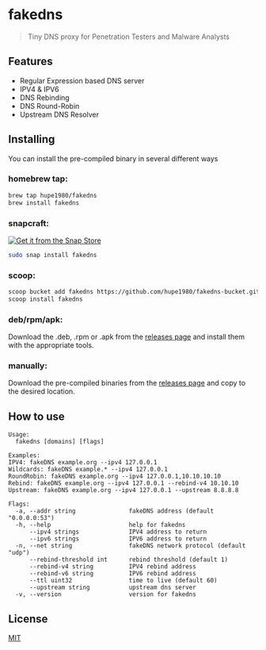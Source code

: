 # fakedns
> Tiny DNS proxy for Penetration Testers and Malware Analysts

## Features
- Regular Expression based DNS server
- IPV4 & IPV6
- DNS Rebinding
- DNS Round-Robin
- Upstream DNS Resolver

## Installing
You can install the pre-compiled binary in several different ways

### homebrew tap:
```bash
brew tap hupe1980/fakedns
brew install fakedns
```

### snapcraft:
[![Get it from the Snap Store](https://snapcraft.io/static/images/badges/en/snap-store-black.svg)](https://snapcraft.io/fakedns)
```bash
sudo snap install fakedns
```

### scoop:
```bash
scoop bucket add fakedns https://github.com/hupe1980/fakedns-bucket.git
scoop install fakedns
```

### deb/rpm/apk:

Download the .deb, .rpm or .apk from the [releases page](https://github.com/hupe1980/fakedns/releases) and install them with the appropriate tools.

### manually:
Download the pre-compiled binaries from the [releases page](https://github.com/hupe1980/fakedns/releases) and copy to the desired location.

## How to use
```console
Usage:
  fakedns [domains] [flags]

Examples:
IPV4: fakeDNS example.org --ipv4 127.0.0.1
Wildcards: fakeDNS example.* --ipv4 127.0.0.1
RoundRobin: fakeDNS example.org --ipv4 127.0.0.1,10.10.10.10
Rebind: fakeDNS example.org --ipv4 127.0.0.1 --rebind-v4 10.10.10
Upstream: fakeDNS example.org --ipv4 127.0.0.1 --upstream 8.8.8.8

Flags:
  -a, --addr string               fakeDNS address (default "0.0.0.0:53")
  -h, --help                      help for fakedns
      --ipv4 strings              IPV4 address to return
      --ipv6 strings              IPV6 address to return
  -n, --net string                fakeDNS network protocol (default "udp")
      --rebind-threshold int      rebind threshold (default 1)
      --rebind-v4 string          IPV4 rebind address
      --rebind-v6 string          IPV6 rebind address
      --ttl uint32                time to live (default 60)
      --upstream string           upstream dns server
  -v, --version                   version for fakedns
```

## License
[MIT](LICENCE)
